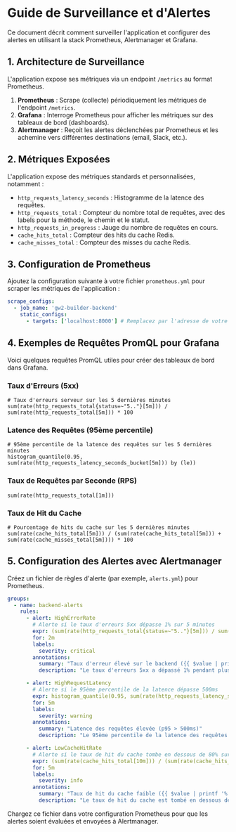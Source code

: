 # Guide de Surveillance et d'Alertes

Ce document décrit comment surveiller l'application et configurer des alertes en utilisant la stack Prometheus, Alertmanager et Grafana.

## 1. Architecture de Surveillance

L'application expose ses métriques via un endpoint `/metrics` au format Prometheus.

1.  **Prometheus** : Scrape (collecte) périodiquement les métriques de l'endpoint `/metrics`.
2.  **Grafana** : Interroge Prometheus pour afficher les métriques sur des tableaux de bord (dashboards).
3.  **Alertmanager** : Reçoit les alertes déclenchées par Prometheus et les achemine vers différentes destinations (email, Slack, etc.).

## 2. Métriques Exposées

L'application expose des métriques standards et personnalisées, notamment :

- `http_requests_latency_seconds` : Histogramme de la latence des requêtes.
- `http_requests_total` : Compteur du nombre total de requêtes, avec des labels pour la méthode, le chemin et le statut.
- `http_requests_in_progress` : Jauge du nombre de requêtes en cours.
- `cache_hits_total` : Compteur des hits du cache Redis.
- `cache_misses_total` : Compteur des misses du cache Redis.

## 3. Configuration de Prometheus

Ajoutez la configuration suivante à votre fichier `prometheus.yml` pour scraper les métriques de l'application :

```yaml
scrape_configs:
  - job_name: 'gw2-builder-backend'
    static_configs:
      - targets: ['localhost:8000'] # Remplacez par l'adresse de votre application
```

## 4. Exemples de Requêtes PromQL pour Grafana

Voici quelques requêtes PromQL utiles pour créer des tableaux de bord dans Grafana.

### Taux d'Erreurs (5xx)
```promql
# Taux d'erreurs serveur sur les 5 dernières minutes
sum(rate(http_requests_total{status=~"5.."}[5m])) / sum(rate(http_requests_total[5m])) * 100
```

### Latence des Requêtes (95ème percentile)
```promql
# 95ème percentile de la latence des requêtes sur les 5 dernières minutes
histogram_quantile(0.95, sum(rate(http_requests_latency_seconds_bucket[5m])) by (le))
```

### Taux de Requêtes par Seconde (RPS)
```promql
sum(rate(http_requests_total[1m]))
```

### Taux de Hit du Cache
```promql
# Pourcentage de hits du cache sur les 5 dernières minutes
sum(rate(cache_hits_total[5m])) / (sum(rate(cache_hits_total[5m])) + sum(rate(cache_misses_total[5m]))) * 100
```

## 5. Configuration des Alertes avec Alertmanager

Créez un fichier de règles d'alerte (par exemple, `alerts.yml`) pour Prometheus.

```yaml
groups:
  - name: backend-alerts
    rules:
      - alert: HighErrorRate
        # Alerte si le taux d'erreurs 5xx dépasse 1% sur 5 minutes
        expr: (sum(rate(http_requests_total{status=~"5.."}[5m])) / sum(rate(http_requests_total[5m]))) * 100 > 1
        for: 2m
        labels:
          severity: critical
        annotations:
          summary: "Taux d'erreur élevé sur le backend ({{ $value | printf '%.2f' }}%)"
          description: "Le taux d'erreurs 5xx a dépassé 1% pendant plus de 2 minutes."

      - alert: HighRequestLatency
        # Alerte si le 95ème percentile de la latence dépasse 500ms
        expr: histogram_quantile(0.95, sum(rate(http_requests_latency_seconds_bucket[5m])) by (le)) > 0.5
        for: 5m
        labels:
          severity: warning
        annotations:
          summary: "Latence des requêtes élevée (p95 > 500ms)"
          description: "Le 95ème percentile de la latence des requêtes a dépassé 500ms pendant plus de 5 minutes."

      - alert: LowCacheHitRate
        # Alerte si le taux de hit du cache tombe en dessous de 80% sur 10 minutes
        expr: (sum(rate(cache_hits_total[10m])) / (sum(rate(cache_hits_total[10m])) + sum(rate(cache_misses_total[10m])))) * 100 < 80
        for: 5m
        labels:
          severity: info
        annotations:
          summary: "Taux de hit du cache faible ({{ $value | printf '%.2f' }}%)"
          description: "Le taux de hit du cache est tombé en dessous de 80% pendant plus de 5 minutes. Une optimisation du cache pourrait être nécessaire."
```

Chargez ce fichier dans votre configuration Prometheus pour que les alertes soient évaluées et envoyées à Alertmanager.